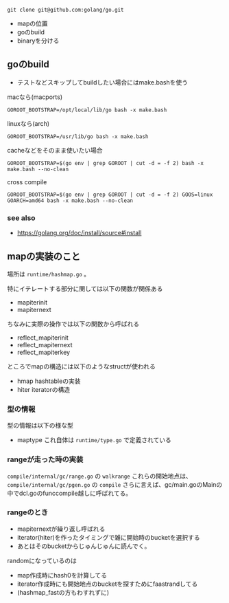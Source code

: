 ```
git clone git@github.com:golang/go.git
```

- mapの位置
- goのbuild
- binaryを分ける


## goのbuild

- テストなどスキップしてbuildしたい場合にはmake.bashを使う

macなら(macports)

```
GOROOT_BOOTSTRAP=/opt/local/lib/go bash -x make.bash
```

linuxなら(arch)

```
GOROOT_BOOTSTRAP=/usr/lib/go bash -x make.bash
```

cacheなどをそのまま使いたい場合

```
GOROOT_BOOTSTRAP=$(go env | grep GOROOT | cut -d = -f 2) bash -x make.bash --no-clean
```

cross compile

```
GOROOT_BOOTSTRAP=$(go env | grep GOROOT | cut -d = -f 2) GOOS=linux GOARCH=amd64 bash -x make.bash --no-clean
```

### see also

- https://golang.org/doc/install/source#install

## mapの実装のこと

場所は `runtime/hashmap.go` 。

特にイテレートする部分に関しては以下の関数が関係ある

- mapiterinit
- mapiternext

ちなみに実際の操作では以下の関数から呼ばれる

- reflect_mapiterinit
- reflect_mapiternext
- reflect_mapiterkey

ところでmapの構造には以下のようなstructが使われる

- hmap hashtableの実装
- hiter iteratorの構造

### 型の情報

型の情報は以下の様な型

- maptype これ自体は `runtime/type.go` で定義されている

### rangeが走った時の実装

`compile/internal/gc/range.go` の `walkrange`
これらの開始地点は、`compile/internal/gc/pgen.go` の `compile`
さらに言えば、gc/main.goのMainの中でdcl.goのfunccompile越しに呼ばれてる。


### rangeのとき


- mapiternextが繰り返し呼ばれる
- iterator(hiter)を作ったタイミングで雑に開始時のbucketを選択する
- あとはそのbucketからじゅんじゅんに読んでく。

randomになっているのは

- map作成時にhash0を計算してる
- iterator作成時にも開始地点のbucketを探すためにfaastrandしてる
- (hashmap_fastの方もわすれずに)
